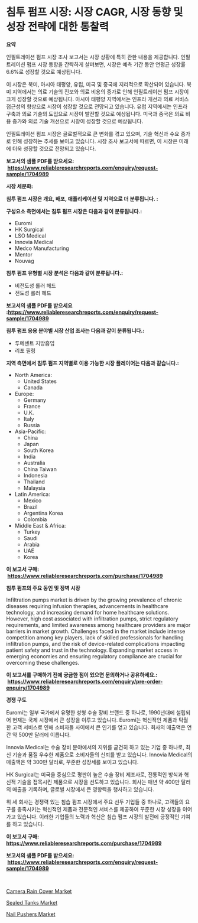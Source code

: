 <p><h1>침투 펌프 시장: 시장 CAGR, 시장 동향 및 성장 전략에 대한 통찰력</h1></p><p><strong>요약</strong></p>
<p><p>인필트레이션 펌프 시장 조사 보고서는 시장 상황에 특히 관한 내용을 제공합니다. 인필트레이션 펌프 시장 동향을 간략하게 살펴보면, 시장은 예측 기간 동안 연평균 성장률 6.6%로 성장할 것으로 예상됩니다. </p><p>이 시장은 북미, 아시아 태평양, 유럽, 미국 및 중국에 지리적으로 확산되어 있습니다. 북미 지역에서는 의료 기술의 진보와 의료 비용의 증가로 인해 인필트레이션 펌프 시장이 크게 성장할 것으로 예상됩니다. 아시아 태평양 지역에서는 인프라 개선과 의료 서비스 접근성의 향상으로 시장이 성장할 것으로 전망되고 있습니다. 유럽 지역에서는 인프라 구축과 의료 기술의 도입으로 시장이 발전할 것으로 예상됩니다. 미국과 중국은 의료 비용 증가와 의료 기술 개선으로 시장이 성장할 것으로 예상됩니다. </p><p>인필트레이션 펌프 시장은 글로벌적으로 큰 변화를 겪고 있으며, 기술 혁신과 수요 증가로 인해 성장하는 추세를 보이고 있습니다. 시장 조사 보고서에 따르면, 이 시장은 미래에 더욱 성장할 것으로 전망되고 있습니다.</p></p>
<p><strong>보고서의 샘플 PDF를 받으세요: &nbsp;<a href="https://www.reliableresearchreports.com/enquiry/request-sample/1704989">https://www.reliableresearchreports.com/enquiry/request-sample/1704989</a></strong></p>
<p><strong>시장 세분화:</strong></p>
<p><strong> 침투 펌프 시장은 개요, 배포, 애플리케이션 및 지역으로 더 분류됩니다. :</strong></p>
<p><strong>구성요소 측면에서는 침투 펌프 시장은 다음과 같이 분류됩니다.:</strong></p>
<p><ul><li>Euromi</li><li>HK Surgical</li><li>LSO Medical</li><li>Innovia Medical</li><li>Medco Manufacturing</li><li>Mentor</li><li>Nouvag</li></ul></p>
<p><strong> 침투 펌프 유형별 시장 분석은 다음과 같이 분류됩니다.:</strong></p>
<p><ul><li>비전도성 롤러 헤드</li><li>전도성 롤러 헤드</li></ul></p>
<p><strong>보고서의 샘플 PDF를 받으세요 :<a href="https://www.reliableresearchreports.com/enquiry/request-sample/1704989">https://www.reliableresearchreports.com/enquiry/request-sample/1704989</a></strong></p>
<p><strong> 침투 펌프 응용 분야별 시장 산업 조사는 다음과 같이 분류됩니다.:</strong></p>
<p><ul><li>투메센트 지방흡입</li><li>리포 필링</li></ul></p>
<p><strong>지역 측면에서 침투 펌프 지역별로 이용 가능한 시장 플레이어는 다음과 같습니다.:</strong></p>
<p><ul>
    <li>
        North America:
        <ul>
            <li>United States</li>
            <li>Canada</li>
        </ul>
    </li>
    <li>
        Europe:
        <ul>
            <li>Germany</li>
            <li>France</li>
            <li>U.K.</li>
            <li>Italy</li>
            <li>Russia</li>
        </ul>
    </li>
    <li>
        Asia-Pacific:
        <ul>
            <li>China</li>
            <li>Japan</li>
            <li>South Korea</li>
            <li>India</li>
            <li>Australia</li>
            <li>China Taiwan</li>
            <li>Indonesia</li>
            <li>Thailand</li>
            <li>Malaysia</li>
        </ul>
    </li>
    <li>
        Latin America:
        <ul>
            <li>Mexico</li>
            <li>Brazil</li>
            <li>Argentina Korea</li>
            <li>Colombia</li>
        </ul>
    </li>
    <li>
        Middle East & Africa:
        <ul>
            <li>Turkey</li>
            <li>Saudi</li>
            <li>Arabia</li>
            <li>UAE</li>
            <li>Korea</li>
        </ul>
    </li>
    </ul></p>
<p><strong>이 보고서 구매: &nbsp;<a href="https://www.reliableresearchreports.com/purchase/1704989">https://www.reliableresearchreports.com/purchase/1704989</a></strong></p>
<p><strong>침투 펌프의 주요 동인 및 장벽 시장</strong></p>
<p><p>Infiltration pumps market is driven by the growing prevalence of chronic diseases requiring infusion therapies, advancements in healthcare technology, and increasing demand for home healthcare solutions. However, high cost associated with infiltration pumps, strict regulatory requirements, and limited awareness among healthcare providers are major barriers in market growth. Challenges faced in the market include intense competition among key players, lack of skilled professionals for handling infiltration pumps, and the risk of device-related complications impacting patient safety and trust in the technology. Expanding market access in emerging economies and ensuring regulatory compliance are crucial for overcoming these challenges.</p></p>
<p><strong>이 보고서를 구매하기 전에 궁금한 점이 있으면 문의하거나 공유하세요.: &nbsp;<a href="https://www.reliableresearchreports.com/enquiry/pre-order-enquiry/1704989">https://www.reliableresearchreports.com/enquiry/pre-order-enquiry/1704989</a></strong></p>
<p><strong>경쟁 구도</strong></p>
<p><p>Euromi는 일부 국가에서 유명한 성형 수술 장비 브랜드 중 하나로, 1990년대에 설립되어 현재는 국제 시장에서 큰 성장을 이루고 있습니다. Euromi는 혁신적인 제품과 탁월한 고객 서비스로 인해 소비자들 사이에서 큰 인기를 얻고 있습니다. 회사의 매출액은 연간 약 500만 달러에 이릅니다.</p><p>Innovia Medical는 수술 장비 분야에서의 지위를 굳건히 하고 있는 기업 중 하나로, 최신 기술과 품질 우수한 제품으로 소비자들의 신뢰를 받고 있습니다. Innovia Medical의 매출액은 약 300만 달러로, 꾸준한 성장세를 보이고 있습니다.</p><p>HK Surgical는 미국을 중심으로 평판이 높은 수술 장비 제조사로, 전통적인 방식과 혁신적 기술을 접목시킨 제품으로 시장을 선도하고 있습니다. 회사는 매년 약 400만 달러의 매출을 기록하며, 글로벌 시장에서 큰 영향력을 행사하고 있습니다.</p><p>위 세 회사는 경쟁력 있는 침습 펌프 시장에서 주요 선두 기업들 중 하나로, 고객들의 요구를 충족시키는 혁신적인 제품과 전문적인 서비스를 제공하여 꾸준한 시장 성장을 이어가고 있습니다. 이러한 기업들의 노력과 혁신은 침습 펌프 시장의 발전에 긍정적인 기여를 하고 있습니다.</p></p>
<p><strong>이 보고서 구매: &nbsp; <a href="https://www.reliableresearchreports.com/purchase/1704989">https://www.reliableresearchreports.com/purchase/1704989</a></strong></p>
<p><strong>보고서의 샘플 PDF를 받으세요: &nbsp;<a href="https://www.reliableresearchreports.com/enquiry/request-sample/1704989">https://www.reliableresearchreports.com/enquiry/request-sample/1704989</a></strong><strong></strong></p>
<p>&nbsp;</p>
<p><p><a href="https://github.com/shotows/Market-Research-Report-List-1/blob/main/camera-rain-cover-market.md">Camera Rain Cover Market</a></p><p><a href="https://github.com/beatblasta/Market-Research-Report-List-2/blob/main/sealed-tanks-market.md">Sealed Tanks Market</a></p><p><a href="https://github.com/angelajermaine/Market-Research-Report-List-2/blob/main/nail-pushers-market.md">Nail Pushers Market</a></p></p>